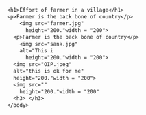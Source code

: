 <!DOCTYPE html>
<html>
    <head>
        <title>My first and special website</title>
    </head>
    <body>
    
    <h1>Effort of farmer in a village</h1>
    <p>Farmer is the back bone of country</p>
        <img src="farmer.jpg"
          height="200."width = "200">
      <p>Farmer is the back bone of country</p>
        <img src="sank.jpg"
        alt="This i 
          height="200."width = "200">
      <img src="OIP.jpeg"
      alt="this is ok for me"
      height="200."width = "200">
      <img src=""
        height="200."width = "200"
      <h3> </h3>
    </body> 
</html>
